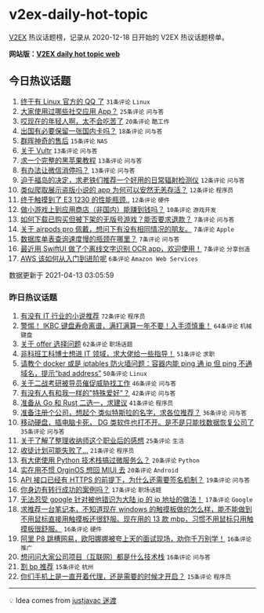 # v2ex-daily-hot-topic

[V2EX](https://www.v2ex.com/) 热议话题榜，记录从 2020-12-18 日开始的 V2EX 热议话题榜单。

**网站版：[V2EX daily hot topic web](https://boojack.github.io/v2ex-daily-hot-topic-web/)**

## 今日热议话题

<!-- TODAY BEGIN -->

1. [终于有 Linux 官方的 QQ 了](https://www.v2ex.com/t/770249) `31条评论` `Linux`
1. [大家使用过哪些社交应用 App？](https://www.v2ex.com/t/770240) `25条评论` `问与答`
1. [哎现在的年轻人啊，太不会吃苦了](https://www.v2ex.com/t/770253) `20条评论` `酷工作`
1. [出国有必要保留一张国内卡吗？](https://www.v2ex.com/t/770241) `18条评论` `问与答`
1. [群晖神奇的售后](https://www.v2ex.com/t/770244) `15条评论` `NAS`
1. [关于 Vultr](https://www.v2ex.com/t/770252) `13条评论` `问与答`
1. [求一个完整的黑苹果教程](https://www.v2ex.com/t/770246) `13条评论` `问与答`
1. [有办法让微信消停吗？](https://www.v2ex.com/t/770239) `13条评论` `问与答`
1. [迫于福岛的决定，求老铁们推荐一个好用的日常辐射检测仪](https://www.v2ex.com/t/770282) `12条评论` `问与答`
1. [类似爬取展示盗版小说的 app 为何可以安然无恙存活？](https://www.v2ex.com/t/770278) `12条评论` `程序员`
1. [终于触摸到了 E3 1230 的性能瓶颈..](https://www.v2ex.com/t/770272) `12条评论` `硬件`
1. [做小游戏上到应用商店（非国内）能赚到钱吗？](https://www.v2ex.com/t/770266) `10条评论` `游戏开发`
1. [如何下载已购买但被下架的无版号游戏？能否要求退款？](https://www.v2ex.com/t/770261) `7条评论` `问与答`
1. [关于 airpods pro 佩戴，想问下有没有相同情况的朋友。](https://www.v2ex.com/t/770256) `7条评论` `Apple`
1. [数据库单表查询速度慢的瓶颈在哪里？](https://www.v2ex.com/t/770254) `7条评论` `问与答`
1. [最近用 SwiftUI 做了个离线文字识别 OCR app，欢迎使用！](https://www.v2ex.com/t/770245) `7条评论` `分享创造`
1. [AWS 该如何从入门到进阶呢](https://www.v2ex.com/t/770259) `6条评论` `Amazon Web Services`

数据更新于 2021-04-13 03:05:59

<!-- TODAY END -->

### 昨日热议话题

<!-- YESTERDAY BEGIN -->

1. [有没有 IT 行业的小说推荐](https://www.v2ex.com/t/770002) `72条评论` `程序员`
1. [警惕！ IKBC 键盘寿命离谱，满打满算一年不要！入手须慎重！](https://www.v2ex.com/t/770150) `64条评论` `机械键盘`
1. [关于 offer 选择问题](https://www.v2ex.com/t/769976) `62条评论` `职场话题`
1. [非科班工科博士想进 IT 领域，求大佬给一些指导！](https://www.v2ex.com/t/770020) `51条评论` `求职`
1. [请教个 docker 或是 iptables 防火墙问题：容器内能 ping 通 ip 但 ping 不通域名，提示“bad address”](https://www.v2ex.com/t/769968) `50条评论` `Linux`
1. [关于二战考研被导员催促威胁找工作](https://www.v2ex.com/t/770037) `46条评论` `问与答`
1. [有没有人有和我一样的"特殊爱好"？](https://www.v2ex.com/t/769965) `42条评论` `问与答`
1. [准备从 Go 和 Rust 二选一，求建议](https://www.v2ex.com/t/770162) `41条评论` `程序员`
1. [准备注册个公司，想起个 类似特斯拉的名字，求各位推荐？](https://www.v2ex.com/t/770214) `36条评论` `问与答`
1. [移动硬盘，插电脑卡死， DG 类软件也打不开。是不是只能找数据恢复公司了](https://www.v2ex.com/t/770023) `35条评论` `问与答`
1. [关于了解了整理收纳师这个职业后的感想](https://www.v2ex.com/t/770067) `25条评论` `生活`
1. [收徒计划可能失败了...](https://www.v2ex.com/t/770125) `21条评论` `程序员`
1. [有大佬使用 Python 技术栈搞过微服务么？](https://www.v2ex.com/t/770130) `20条评论` `Python`
1. [实在用不惯 OrginOS 想回 MIUI 去](https://www.v2ex.com/t/770113) `20条评论` `Android`
1. [API 接口已经有 HTTPS 的前提下，为什么还需要签名机制？](https://www.v2ex.com/t/770172) `19条评论` `问与答`
1. [你身边有转行成功的案例吗？](https://www.v2ex.com/t/770197) `17条评论` `职场话题`
1. [无法忍受 google 针对被他错识为大陆 ip 的 ip 地址的做法！](https://www.v2ex.com/t/770142) `17条评论` `Google`
1. [求推荐一台笔记本，不知道现在 windows 的触摸板做的怎么样，能不能做到不用鼠标直接用触摸板还很舒服。现在用的 13 款 mbp，习惯不用鼠标只用触摸板很舒服。](https://www.v2ex.com/t/770066) `16条评论` `硬件`
1. [阿里 P8 跳槽网易，欧阳娜娜被夸上天的面试现场，劝你千万别学！](https://www.v2ex.com/t/769977) `16条评论` `推广`
1. [想问问大家公司项目（互联网）都是什么技术栈](https://www.v2ex.com/t/769964) `16条评论` `问与答`
1. [割 bp 推荐](https://www.v2ex.com/t/770140) `15条评论` `杭州`
1. [你们手机上是一直开着代理，还是需要的时候才开启？](https://www.v2ex.com/t/769991) `15条评论` `程序员`

<!-- YESTERDAY END -->

---

💡 Idea comes from [justjavac 迷渡](https://github.com/justjavac/)

